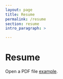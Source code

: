 ```yaml
---
layout: page
title: Resume
permalink: /resume
section: resume
intro_paragraph: >

---
```

<html>
<head>
<title>Resume</title>
</head>
<body>
<h1>Resume</h1>
<p>Open a PDF file <a href="/assets/img/uploads/JordanMWilson's.pdf">example</a>.</p>
</body>
</html>
